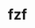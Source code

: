 ---
title: "fzf"
layout: cache
categories: [package, develop]
meta: {"versions": ["0.44.1"], "compilers": ["gcc@=7.5.0"], "oss": ["ubuntu18.04"], "platforms": ["linux"], "targets": ["x86_64_v3"], "stacks": ["developer-tools", "root"], "num_specs": 4, "num_specs_by_stack": {"developer-tools": 4, "root": 4}}
spec_details: [{"hash": "slsb2gs7jsni7fxrmnq6q6kzpzqj74rp", "compiler": "gcc@=7.5.0", "versions": ["0.44.1"], "os": "ubuntu18.04", "platform": "linux", "target": "x86_64_v3", "variants": ["build_system=makefile", "~vim"], "stacks": ["developer-tools", "root"], "size": "-", "tarball": "https://binaries.spack.io/develop/build_cache/linux-ubuntu18.04-x86_64_v3/gcc-7.5.0/fzf-0.44.1/linux-ubuntu18.04-x86_64_v3-gcc-7.5.0-fzf-0.44.1-slsb2gs7jsni7fxrmnq6q6kzpzqj74rp.spack"}, {"hash": "lmoqmv2kfnpqkfkuprsqy42zjpjimgcj", "compiler": "gcc@=7.5.0", "versions": ["0.44.1"], "os": "ubuntu18.04", "platform": "linux", "target": "x86_64_v3", "variants": ["build_system=makefile", "~vim"], "stacks": ["developer-tools", "root"], "size": "-", "tarball": "https://binaries.spack.io/develop/build_cache/linux-ubuntu18.04-x86_64_v3/gcc-7.5.0/fzf-0.44.1/linux-ubuntu18.04-x86_64_v3-gcc-7.5.0-fzf-0.44.1-lmoqmv2kfnpqkfkuprsqy42zjpjimgcj.spack"}, {"hash": "5qpgwoppg3ekf5dw2qdzl2eaetrqphf4", "compiler": "gcc@=7.5.0", "versions": ["0.44.1"], "os": "ubuntu18.04", "platform": "linux", "target": "x86_64_v3", "variants": ["build_system=makefile", "~vim"], "stacks": ["developer-tools", "root"], "size": "-", "tarball": "https://binaries.spack.io/develop/build_cache/linux-ubuntu18.04-x86_64_v3/gcc-7.5.0/fzf-0.44.1/linux-ubuntu18.04-x86_64_v3-gcc-7.5.0-fzf-0.44.1-5qpgwoppg3ekf5dw2qdzl2eaetrqphf4.spack"}, {"hash": "j7iiqs7q7ib4rqi2mef5uer3etic5wfh", "compiler": "gcc@=7.5.0", "versions": ["0.44.1"], "os": "ubuntu18.04", "platform": "linux", "target": "x86_64_v3", "variants": ["build_system=makefile", "~vim"], "stacks": ["developer-tools", "root"], "size": "-", "tarball": "https://binaries.spack.io/develop/build_cache/linux-ubuntu18.04-x86_64_v3/gcc-7.5.0/fzf-0.44.1/linux-ubuntu18.04-x86_64_v3-gcc-7.5.0-fzf-0.44.1-j7iiqs7q7ib4rqi2mef5uer3etic5wfh.spack"}]
---